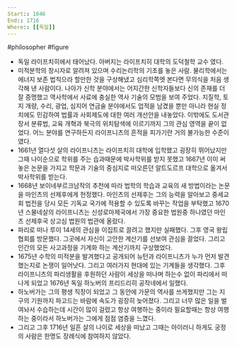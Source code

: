 ```yaml
---
Start:: 1646
End:: 1716
Where:: [[독일]]
---
```

#philosopher #figure
- 독일 라이프치히에서 태어났다. 아버지는 라이프치히 대학의 도덕철학 교수 였다.
- 미적분학의 창시자로 알려져 있으며 수리논리학의 기초를 놓은 사람. 물리학에서는 에너지 보존 법칙으라 할만한 것을 구상해냈고 심리학쪽엣 본다면 무의식을 처음 생각해 낸 사람이다. 나아가 신학 분야에서는 어지간한 신학자들보다 신의 존재를 더 잘 증명했고 역사학에서 사료에 충실한 역사 기술의 모범을 보여 주었다. 지질학, 토지 개량, 수리, 광업, 심지어 연금술 분야에서도 업적을 남겼을 뿐만 아니라 현실 정치에도 민감하여 법률과 사회제도에 대한 여러 개선안을 내놓았다. 이밖에도 도서관 장서 분류법, 교육 개혁과 북극의 위치탐색에 이르기까지 그의 관심 영역을 끝이 없었다. 어느 분야를 연구하든지 라이프니츠의 흔적을 피가기란 거의 불가능한 수준이 였다. 
- 1661년 열다섯 살의 라이프니츠는 라이프치히 대학에 입학했고 굉장히 뛰어났지만 그때 나이순으로 학위를 주는 습과때문에 박사학위를 받지 못했고 1667년 이미 써 놓은 논문을 가지고 학문과 기술의 중심지로 떠오른던 알트도르프 대학으로 옮겨서 박사학위를 받는다.
- 1668년 보이네부르크남작의 추천에 따라 법학의 학습과 교육의 새 방법이라는 논문을 마인츠의 선제후에게 헌정했다. 마인츠의 선제후는 그의 능력을 알아보고 중세교회 법전을 당시 모든 기독교 국가에 적용할 수 있도록 바꾸는 작업을 부탁했고 1670년 스물네살의 라이프니츠는 신성로마제국에서 가장 중요한 법원중 하나였던 마인츠 선제후국 상고심 법원의 법관에 올랐다.
- 파리로 떠나 루이 14세의 관심을 이집트로 끌려고 했지만 실패했다. 그후 영국 왕립 협회를 방문했다. 그곳에서 자신이 고안한 계산기를 선보여 관심을 끌었다. 그리고 인간의 모든 사고과정을 기계화 하는 계산기까지 구상했었다.
- 1675년 수학의 미적분을 발겨했다고 공개되어 뉴턴과 라이프니츠가 누가 먼저 발견했는지로 논쟁이 일어낫다. 그리고 여러가지 현대에 있는 기계들을 생각했다. 그후 라이프니츠의 파리생활을 후원하던 사람이 세상을 떠나며 하는수 없이 파리에서 떠나게 되었고 1676년 독일 하노버의 프리드리히 공작네에서 일했다.
- 하노버가는 그의 평생 직장이 되었고 그 동안에 가문의 역사를 쓰게했지만 그는 지구의 기원까지 파고드는 바람에 속도가 굉장히 늦어졌다. 그리고 너무 많은 일을 벌여놔서 수습하는데 시간이 많이 걸렸고 항상 여행하는 중이라 필요할때는 항상 여행하는 중이라서 하노버가는 그에게 점점 염증을 느꼈다. 
- 그리고 그후 1716년 일흔 살의 나이로 세상을 떠났고 그때는 아이러니 하게도 궁정의 사람은 한명도 장례식에 참여하지 않았다.
